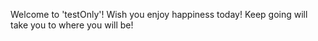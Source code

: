 Welcome to 'testOnly'! Wish you enjoy happiness today!
Keep going will take you to where you will be!
